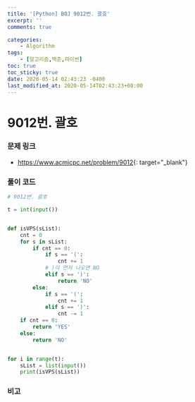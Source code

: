 ```yaml
---
title: '[Python] BOJ 9012번. 괄호'
excerpt: ''
comments: true

categories:
    - Algorithm
tags:
    - [알고리즘,백준,파이썬]
toc: true
toc_sticky: true
date: 2020-05-14 02:43:23 -0400
last_modified_at: 2020-05-14T02:43:23+08:00
---
```


# 9012번. 괄호

### 문제 링크

-   <https://www.acmicpc.net/problem/9012>{: target="\_blank"}

### 풀이 코드

```python
# 9012번. 괄호

t = int(input())


def isVPS(sList):
    cnt = 0
    for s in sList:
        if cnt == 0:
            if s == '(':
                cnt += 1
            # )이 먼저 나오면 NO
            elif s == ')':
                return 'NO'
        else:
            if s == '(':
                cnt += 1
            elif s == ')':
                cnt -= 1
    if cnt == 0:
        return 'YES'
    else:
        return 'NO'


for i in range(t):
    sList = list(input())
    print(isVPS(sList))
```

### 비고
